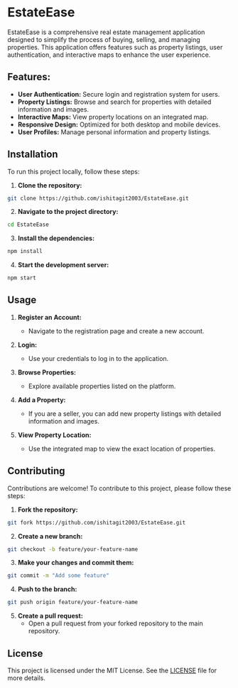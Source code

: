  # EstateEase

EstateEase is a comprehensive real estate management application designed to simplify the process of buying, selling, and managing properties. This application offers features such as property listings, user authentication, and interactive maps to enhance the user experience.

## Features:

- **User Authentication:** Secure login and registration system for users.
- **Property Listings:** Browse and search for properties with detailed information and images.
- **Interactive Maps:** View property locations on an integrated map.
- **Responsive Design:** Optimized for both desktop and mobile devices.
- **User Profiles:** Manage personal information and property listings.

## Installation

To run this project locally, follow these steps:

1. **Clone the repository:**

```bash
git clone https://github.com/ishitagit2003/EstateEase.git
```

2. **Navigate to the project directory:**

```bash
cd EstateEase
```

3. **Install the dependencies:**

```bash
npm install
```

4. **Start the development server:**

```bash
npm start
```

## Usage

1. **Register an Account:**
   - Navigate to the registration page and create a new account.

2. **Login:**
   - Use your credentials to log in to the application.

3. **Browse Properties:**
   - Explore available properties listed on the platform.

4. **Add a Property:**
   - If you are a seller, you can add new property listings with detailed information and images.

5. **View Property Location:**
   - Use the integrated map to view the exact location of properties.

## Contributing

Contributions are welcome! To contribute to this project, please follow these steps:

1. **Fork the repository:**

```bash
git fork https://github.com/ishitagit2003/EstateEase.git
```

2. **Create a new branch:**

```bash
git checkout -b feature/your-feature-name
```

3. **Make your changes and commit them:**

```bash
git commit -m "Add some feature"
```

4. **Push to the branch:**

```bash
git push origin feature/your-feature-name
```

5. **Create a pull request:**
   - Open a pull request from your forked repository to the main repository.

## License

This project is licensed under the MIT License. See the [LICENSE](LICENSE) file for more details.
